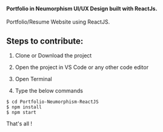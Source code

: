 #### Portfolio in Neumorphism UI/UX Design built with ReactJs.

Portfolio/Resume Website using ReactJS.

## Steps to contribute:

1. Clone or Download the project

2. Open the project in VS Code or any other code editor

3. Open Terminal

4. Type the below commands

```shell
$ cd Portfolio-Neumorphism-ReactJS
$ npm install
$ npm start
```

That's all !
